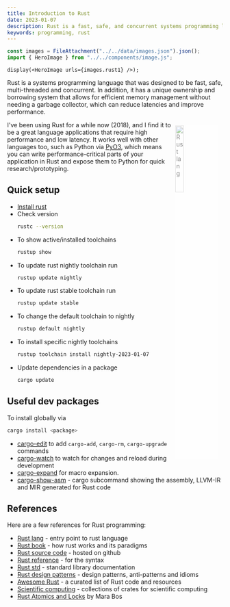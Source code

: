 ```yaml
---
title: Introduction to Rust
date: 2023-01-07
description: Rust is a fast, safe, and concurrent systems programming language that is quickly gaining popularity in the high frequency trading (HFT) community.
keywords: programming, rust
---
```


```js
const images = FileAttachment("../../data/images.json").json();
import { HeroImage } from "../../components/image.js";
```

```tsx
display(<HeroImage urls={images.rust1} />);
```

Rust is a systems programming language that was designed to be fast, safe, multi-threaded and concurrent.
In addition, it has a unique ownership and borrowing system that allows for efficient memory management without needing a garbage collector, which can reduce latencies and improve performance.

<a href="https://www.rust-lang.org/" target="_blank" rel="noopener">
<img src="https://www.rust-lang.org/logos/rust-logo-blk.svg" alt="Rust lang" style="float: right; margin: 10px; background-color: #fff; opacity: 0.5;" width="20%">
</a>

I've been using Rust for a while now (2018), and I find it to be a great language applications that require high performance and low latency.
It works well with other languages too, such as Python via [PyO3](https://pyo3.rs/), which means you can write performance-critical parts of your application in Rust
and expose them to Python for quick research/prototyping.

## Quick setup

- [Install rust](https://www.rust-lang.org/tools/install)
- Check version
  ```bash
  rustc --version
  ```
- To show active/installed toolchains
  ```bash
  rustup show
  ```
- To update rust nightly toolchain run
  ```bash
  rustup update nightly
  ```
- To update rust stable toolchain run
  ```bash
  rustup update stable
  ```
- To change the default toolchain to nightly
  ```bash
  rustup default nightly
  ```
- To install specific nightly toolchains
  ```bash
  rustup toolchain install nightly-2023-01-07
  ```
- Update dependencies in a package
  ```bash
  cargo update
  ```

## Useful dev packages

To install globally via

```bash
cargo install <package>
```

- [cargo-edit](https://github.com/killercup/cargo-edit) to add `cargo-add`, `cargo-rm`, `cargo-upgrade` commands
- [cargo-watch](https://crates.io/crates/cargo-watch) to watch for changes and reload during development
- [cargo-expand](https://github.com/dtolnay/cargo-expand) for macro expansion.
- [cargo-show-asm](https://github.com/pacak/cargo-show-asm) - cargo subcommand showing the assembly, LLVM-IR and MIR generated for Rust code

## References

Here are a few references for Rust programming:

- [Rust lang](https://www.rust-lang.org/) - entry point to rust language
- [Rust book](https://doc.rust-lang.org/book/) - how rust works and its paradigms
- [Rust source code](https://github.com/rust-lang/rust) - hosted on github
- [Rust reference](https://doc.rust-lang.org/reference/index.html) - for the syntax
- [Rust std](https://doc.rust-lang.org/std/index.html) - standard library documentation
- [Rust design patterns](https://rust-unofficial.github.io/patterns/) - design patterns, anti-patterns and idioms
- [Awesome Rust](https://github.com/rust-unofficial/awesome-rust) - a curated list of Rust code and resources
- [Scientific computing](http://www.arewelearningyet.com/scientific-computing/) - collections of crates for scientific computing
- [Rust Atomics and Locks](https://marabos.nl/atomics) by Mara Bos
